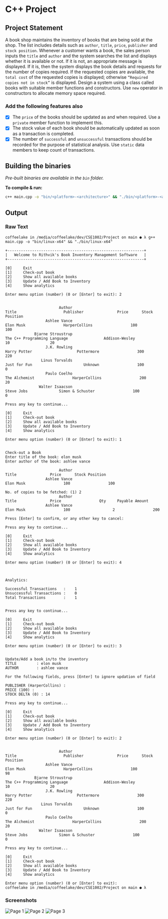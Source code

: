 # C++ Project

## Project Statement

A book shop maintains the inventory of books that are being sold at the shop.
The list includes details such as `author`, `title`, `price`, `publisher` and `stock position`.
Whenever a customer wants a book, the sales person inputs the `title` and `author` and the system searches the list and displays whether it is available or not. If it is not, an appropriate message is displayed. If it is, then the system displays the book details and requests for the number of copies required. If the requested copies are available, the `total cost` of the requested copies is displayed; otherwise `“Required copies not in stock”` is displayed. Design a system using a class called books with suitable member functions and constructors. Use `new` operator in constructors to allocate memory space required.

### Add the following features also

- [x] The `price` of the books should be updated as and when required. Use a `private` member function to implement this.
- [x] The stock value of each book should be automatically updated as soon as a transaction is completed.
- [x] The number of `successful` and `unsuccessful` transactions should be recorded for the purpose of statistical analysis. Use `static` data members to keep count of transactions.

## Building the binaries

*Pre-built binaries are available in the `bin` folder.*

**To compile & run:**

```sh
c++ main.cpp -o "bin/<platform>-<architecture>" && "./bin/<platform>-<architecture>"
```

## Output

### Raw Text

```text
coffeelake in /media/coffeelake/dev/CSE1002/Project on main ● λ g++ main.cpp -o "bin/linux-x64" && "./bin/linux-x64"

+-------------------------------------------------------------+
|   Welcome to Rithvik's Book Inventory Management Software   |
+-------------------------------------------------------------+

[0]     Exit
[1]     Check-out book
[2]     Show all available books
[3]     Update / Add Book to Inventory
[4]     Show analytics

Enter menu option (number) (0 or [Enter] to exit): 2


                        Author                                                                 Title                     Publisher               Price      Stock Position
                  Ashlee Vance                                                             Elon Musk                 HarperCollins                 100                 100
             Bjarne Stroustrup                                          The C++ Programming Language                Addison-Wesley                  10                  20
                  J.K. Rowling                                                          Harry Potter                    Pottermore                 300                 220
                Linus Torvalds                                                          Just for Fun                       Unknown                 100                   0
                  Paulo Coelho                                                         The Alchemist                 HarperCollins                 200                  20
               Walter Isaacson                                                            Steve Jobs              Simon & Schuster                 100                   0

Press any key to continue...

[0]     Exit
[1]     Check-out book
[2]     Show all available books
[3]     Update / Add Book to Inventory
[4]     Show analytics

Enter menu option (number) (0 or [Enter] to exit): 1


Check-out a Book
Enter title of the book: elon musk
Enter author of the book: ashlee vance

                        Author                                                                 Title               Price      Stock Position
                  Ashlee Vance                                                             Elon Musk                 100                 100

No. of copies to be fetched: (1) 2
                        Author                                                                 Title               Price                 Qty     Payable Amount 
                  Ashlee Vance                                                             Elon Musk                 100                   2                 200

Press [Enter] to confirm, or any other key to cancel: 

Press any key to continue...

[0]     Exit
[1]     Check-out book
[2]     Show all available books
[3]     Update / Add Book to Inventory
[4]     Show analytics

Enter menu option (number) (0 or [Enter] to exit): 4



Analytics: 

Successful Transactions   :    1
Unsuccessful Transactions :    0
Total Transactions        :    1


Press any key to continue...

[0]     Exit
[1]     Check-out book
[2]     Show all available books
[3]     Update / Add Book to Inventory
[4]     Show analytics

Enter menu option (number) (0 or [Enter] to exit): 3


Update/Add a book in/to the inventory
TITLE         : elon musk
AUTHOR        : ashlee vance

For the following fields, press [Enter] to ignore updation of field

PUBLISHER (HarperCollins) : 
PRICE (100) : 
STOCK DELTA (0) : 14

Press any key to continue...

[0]     Exit
[1]     Check-out book
[2]     Show all available books
[3]     Update / Add Book to Inventory
[4]     Show analytics

Enter menu option (number) (0 or [Enter] to exit): 2


                        Author                                                                 Title                     Publisher               Price      Stock Position
                  Ashlee Vance                                                             Elon Musk                 HarperCollins                 100                  98
             Bjarne Stroustrup                                          The C++ Programming Language                Addison-Wesley                  10                  20
                  J.K. Rowling                                                          Harry Potter                    Pottermore                 300                 220
                Linus Torvalds                                                          Just for Fun                       Unknown                 100                   0
                  Paulo Coelho                                                         The Alchemist                 HarperCollins                 200                  20
               Walter Isaacson                                                            Steve Jobs              Simon & Schuster                 100                   0

Press any key to continue...

[0]     Exit
[1]     Check-out book
[2]     Show all available books
[3]     Update / Add Book to Inventory
[4]     Show analytics

Enter menu option (number) (0 or [Enter] to exit): 
coffeelake in /media/coffeelake/dev/CSE1002/Project on main ● λ 
```

### Screenshots

![Page 1](https://github.com/rithviknishad/CSE1002/blob/ebf5a271174c23e1dd4307d96ff66d4fd672d924/Project/screenshots/1.png)
![Page 2](https://github.com/rithviknishad/CSE1002/blob/ebf5a271174c23e1dd4307d96ff66d4fd672d924/Project/screenshots/2.png)
![Page 3](https://github.com/rithviknishad/CSE1002/blob/ebf5a271174c23e1dd4307d96ff66d4fd672d924/Project/screenshots/3.png)
